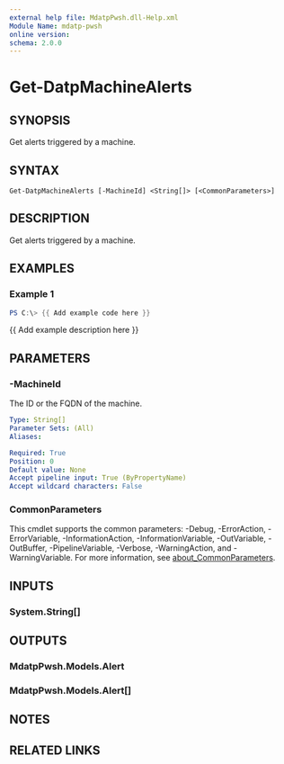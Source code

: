 ```yaml
---
external help file: MdatpPwsh.dll-Help.xml
Module Name: mdatp-pwsh
online version:
schema: 2.0.0
---
```


# Get-DatpMachineAlerts

## SYNOPSIS
Get alerts triggered by a machine.

## SYNTAX

```
Get-DatpMachineAlerts [-MachineId] <String[]> [<CommonParameters>]
```

## DESCRIPTION
Get alerts triggered by a machine.

## EXAMPLES

### Example 1
```powershell
PS C:\> {{ Add example code here }}
```

{{ Add example description here }}

## PARAMETERS

### -MachineId
The ID or the FQDN of the machine.

```yaml
Type: String[]
Parameter Sets: (All)
Aliases:

Required: True
Position: 0
Default value: None
Accept pipeline input: True (ByPropertyName)
Accept wildcard characters: False
```

### CommonParameters
This cmdlet supports the common parameters: -Debug, -ErrorAction, -ErrorVariable, -InformationAction, -InformationVariable, -OutVariable, -OutBuffer, -PipelineVariable, -Verbose, -WarningAction, and -WarningVariable. For more information, see [about_CommonParameters](http://go.microsoft.com/fwlink/?LinkID=113216).

## INPUTS

### System.String[]

## OUTPUTS

### MdatpPwsh.Models.Alert

### MdatpPwsh.Models.Alert[]

## NOTES

## RELATED LINKS
